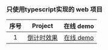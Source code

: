 
### 只使用typescript实现的 web 项目

| 序号 |                                            Project                                            |                                在线 demo                                 |
| :--: | :-------------------------------------------------------------------------------------------: | :----------------------------------------------------------------------: |
|  1   | [倒计时效果](https://github.com/eveningwater/my-web-projects/tree/master/typescript/1/) | [在线 demo](https://www.eveningwater.com/my-web-projects/typescript/1/) |